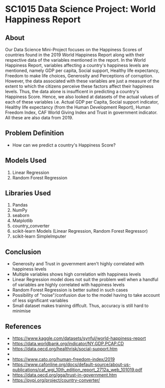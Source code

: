 # SC1015 Data Science Project: World Happiness Report
## About 
Our Data Science Mini-Project focuses on the Happiness Scores of countries found in the 2019 World Happiness Report along with their respective data of the variables mentioned in the report. In the World Happiness Report, variables affecting a country's happiness levels are mentioned, namely GDP per capita, Social support, Healthy life expectancy, Freedom to make life choices, Generosity and Perceptions of corruption. However, the data associated with these variables are just a measure of the extent to which the citizens perceive these factors affect their happiness levels. Thus, the data alone is insufficent in predicting a country's Happiness Score. Hence, we also looked at datasets of the actual values of each of these variables i.e. Actual GDP per Capita, Social support indicator, Healthy life expectancy (from the Human Development Report), Human Freedom Index, CAF World Giving Index and Trust in government indicator. All these are also data from 2019. 

## Problem Definition
- How can we predict a country's Happiness Score?

## Models Used
1. Linear Regression
2. Random Forest Regression

## Libraries Used
1. Pandas
2. NumPy
3. seaborn
4. Matplotlib
5. country_converter
6. scikit-learn Models (Linear Regression, Random Forest Regressor)
7. scikit-learn SimpleImputer

## Conclusion
- Generosity and Trust in government aren't highly correlated with happiness levels
- Multiple variables shows high correlation with happiness levels
- Linear Regression model does not suit the problem well when a handful of variables are highly correlated with happiness levels
- Random Forest Regression is better suited in such cases
- Possibility of "noise"/confusion due to the model having to take account of less significant variables
- Small dataset makes training diffcult. Thus, accuracy is still hard to minimise 

## References
- https://www.kaggle.com/datasets/synful/world-happiness-report
- https://data.worldbank.org/indicator/NY.GDP.PCAP.CD
- https://data.oecd.org/healthrisk/social-support.htm
- 
- https://www.cato.org/human-freedom-index/2019
- https://www.cafonline.org/docs/default-source/about-us-publications/caf_wgi_10th_edition_report_2712a_web_101019.pdf
- https://data.oecd.org/gga/trust-in-government.htm
- https://pypi.org/project/country-converter/


